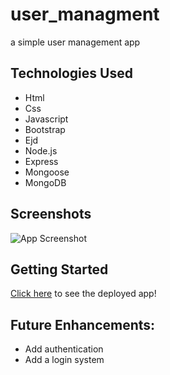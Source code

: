 # user_managment

a simple user management app 

## Technologies Used

- Html
- Css
- Javascript
- Bootstrap
- Ejd
- Node.js
- Express
- Mongoose
- MongoDB

## Screenshots

![App Screenshot](https://i.imgur.com/FIVZO2z.png)

## Getting Started

 [Click here](https://stormy-basin-95062.herokuapp.com/index) to see the deployed app!

## Future Enhancements:

 - Add authentication
 - Add a login system
